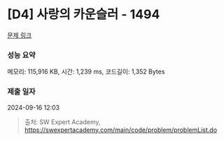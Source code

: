 # [D4] 사랑의 카운슬러 - 1494 

[문제 링크](https://swexpertacademy.com/main/code/problem/problemDetail.do?contestProbId=AV2b_WPaAEIBBASw) 

### 성능 요약

메모리: 115,916 KB, 시간: 1,239 ms, 코드길이: 1,352 Bytes

### 제출 일자

2024-09-16 12:03



> 출처: SW Expert Academy, https://swexpertacademy.com/main/code/problem/problemList.do